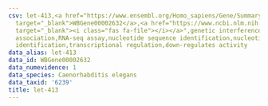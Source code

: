 ```yaml
---
csv: let-413,<a href="https://www.ensembl.org/Homo_sapiens/Gene/Summary?db=core;g=WBGene00002632"
  target="_blank">WBGene00002632</a>,<a href="https://www.ncbi.nlm.nih.gov/pubmed/27496166"
  target="_blank"><i class="fas fa-file"></i></a>",genetic interference,functional
  association,RNA-seq assay,nucleotide sequence identification,nucleotide sequence
  identification,transcriptional regulation,down-regulates activity
data_alias: let-413
data_id: WBGene00002632
data_numevidence: 1
data_species: Caenorhabditis elegans
data_taxid: '6239'
title: let-413
---
```

